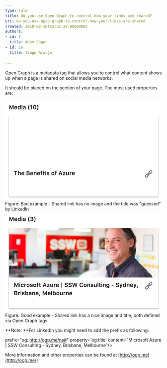 ```yaml
---
type: rule
title: Do you use Open Graph to control how your links are shared?
uri: do-you-use-open-graph-to-control-how-your-links-are-shared
created: 2018-02-16T22:32:29.0000000Z
authors:
- id: 1
  title: Adam Cogan
- id: 16
  title: Tiago Araujo

---
```


 Open Graph is a metadata tag that allows you to control what content shows up when a page is shared on social media networks.
 
It should be placed on the  section of your page. The most used properties are:


 ![open-graph-bad.jpg](open-graph-bad.jpg) Figure: Bad example - Shared link has no image and the title was "guessed" by LinkedIn ![opengraph-good.jpg](opengraph-good.jpg) Figure: Good example - Shared link has a nice image and title, both defined via​ Open Graph tags 

**Note: **For LinkedIn you might need to add the prefix as following:

prefix="og: http://ogp.me/ns#" property='og:title' content="Microsoft Azure | SSW Consulting - Sydney, Brisbane, Melbourne"/>

More information and other properties can be found at [http://ogp.me](http://ogp.me/)

